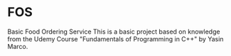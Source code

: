 # FOS
Basic Food Ordering Service
This is a basic project based on knowledge from the Udemy Course "Fundamentals of Programming in C++" by Yasin Marco.
